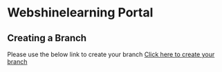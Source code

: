 # Webshinelearning Portal

## Creating a Branch
Please use the below link to create your branch
[Click here to create your branch](https://onecompiler.com/javascript/422r9ezph)
